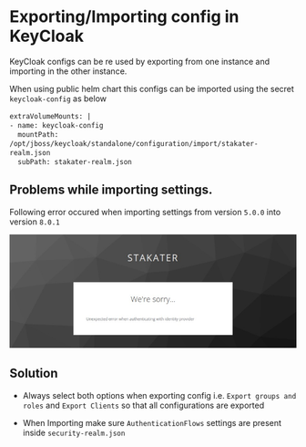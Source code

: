 # Exporting/Importing config in KeyCloak

KeyCloak configs can be re used by exporting from one instance and importing in the other instance.

When using public helm chart this configs can be imported using the secret `keycloak-config` as below 
```
extraVolumeMounts: |
- name: keycloak-config
  mountPath: /opt/jboss/keycloak/standalone/configuration/import/stakater-realm.json
  subPath: stakater-realm.json
```

## Problems while importing settings.

Following error occured when importing settings from version `5.0.0` into version `8.0.1`

![Diagram](config-error.png)


## Solution

- Always select both options when exporting config i.e. `Export groups and roles` and `Export Clients` so that all configurations are exported

- When Importing make sure `AuthenticationFlows` settings are present inside `security-realm.json`